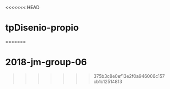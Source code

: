 <<<<<<< HEAD
# tpDisenio-propio
=======
# 2018-jm-group-06
>>>>>>> 375b3c8e0ef13e2f0a946006c157cb1c12514813

